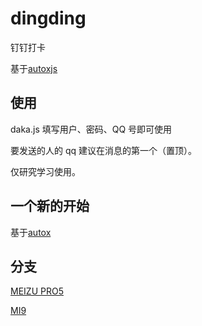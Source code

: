 # dingding

钉钉打卡

基于[autoxjs](https://github.com/kkevsekk1/AutoX)

## 使用

daka.js 填写用户、密码、QQ 号即可使用

要发送的人的 qq 建议在消息的第一个（置顶）。

仅研究学习使用。

## 一个新的开始

基于[autox](https://github.com/kkevsekk1/AutoX)

## 分支

[MEIZU PRO5](https://github.com/zsjsll/js_dingding/tree/pro5)

[MI9](https://github.com/zsjsll/js_dingding/tree/mi9)
